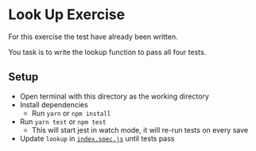 # Look Up Exercise

For this exercise the test have already been written. 

You task is to write the lookup function to pass all four tests. 

## Setup
- Open terminal with this directory as the working directory
- Install dependencies
  - Run `yarn` or `npm install`
- Run `yarn test` or `npm test`
  - This will start jest in watch mode, it will re-run tests on every save
- Update `lookup` in [`index.spec.js`](index.spec.js) until tests pass
